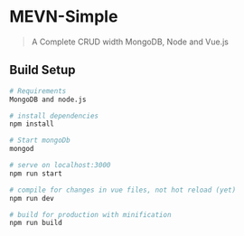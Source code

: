 # MEVN-Simple

> A Complete CRUD width MongoDB, Node and Vue.js

## Build Setup

``` bash
# Requirements 
MongoDB and node.js

# install dependencies
npm install

# Start mongoDb
mongod

# serve on localhost:3000 
npm run start

# compile for changes in vue files, not hot reload (yet)
npm run dev

# build for production with minification
npm run build
```



